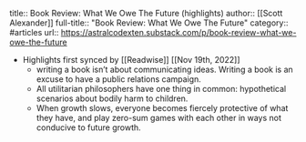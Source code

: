 title:: Book Review: What We Owe The Future (highlights)
author:: [[Scott Alexander]]
full-title:: "Book Review: What We Owe The Future"
category:: #articles
url:: https://astralcodexten.substack.com/p/book-review-what-we-owe-the-future

- Highlights first synced by [[Readwise]] [[Nov 19th, 2022]]
	- writing a book isn’t about communicating ideas. Writing a book is an excuse to have a public relations campaign.
	- All utilitarian philosophers have one thing in common: hypothetical scenarios about bodily harm to children.
	- When growth slows, everyone becomes fiercely protective of what they have, and play zero-sum games with each other in ways not conducive to future growth.